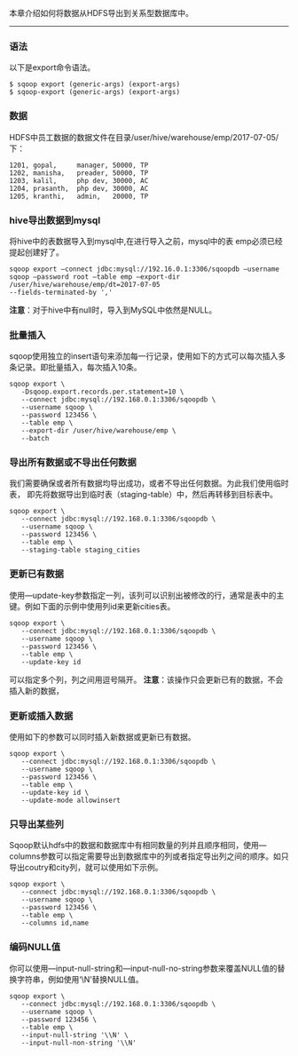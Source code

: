 
本章介绍如何将数据从HDFS导出到关系型数据库中。

---

### 语法

以下是export命令语法。

```other
$ sqoop export (generic-args) (export-args) 
$ sqoop-export (generic-args) (export-args)
```

### 数据

HDFS中员工数据的数据文件在目录/user/hive/warehouse/emp/2017-07-05/下：
```other
1201, gopal,     manager, 50000, TP
1202, manisha,   preader, 50000, TP
1203, kalil,     php dev, 30000, AC
1204, prasanth,  php dev, 30000, AC
1205, kranthi,   admin,   20000, TP
```

###  hive导出数据到mysql

将hive中的表数据导入到mysql中,在进行导入之前，mysql中的表
emp必须已经提起创建好了。
```other
sqoop export –connect jdbc:mysql://192.16.0.1:3306/sqoopdb –username
sqoop –password root –table emp –export-dir /user/hive/warehouse/emp/dt=2017-07-05 
--fields-terminated-by ',' 
```

**注意**：对于hive中有null时，导入到MySQL中依然是NULL。

### 批量插入

sqoop使用独立的insert语句来添加每一行记录，使用如下的方式可以每次插入多条记录。即批量插入，每次插入10条。
```other
sqoop export \
   -Dsqoop.export.records.per.statement=10 \
   --connect jdbc:mysql://192.168.0.1:3306/sqoopdb \
   --username sqoop \
   --password 123456 \
   --table emp \
   --export-dir /user/hive/warehouse/emp \
   --batch
```

### 导出所有数据或不导出任何数据

我们需要确保或者所有数据均导出成功，或者不导出任何数据。为此我们使用临时表， 
即先将数据导出到临时表（staging-table）中，然后再转移到目标表中。
```other
sqoop export \
   --connect jdbc:mysql://192.168.0.1:3306/sqoopdb \
   --username sqoop \
   --password 123456 \
   --table emp \
   --staging-table staging_cities
```

### 更新已有数据

使用—update-key参数指定一列，该列可以识别出被修改的行，通常是表中的主键。例如下面的示例中使用列id来更新cities表。
```other
sqoop export \
   --connect jdbc:mysql://192.168.0.1:3306/sqoopdb \
   --username sqoop \
   --password 123456 \
   --table emp \
   --update-key id
```

可以指定多个列，列之间用逗号隔开。
**注意**：该操作只会更新已有的数据，不会插入新的数据，

### 更新或插入数据

使用如下的参数可以同时插入新数据或更新已有数据。
```other
sqoop export \
   --connect jdbc:mysql://192.168.0.1:3306/sqoopdb \
   --username sqoop \
   --password 123456 \
   --table emp \
   --update-key id \
   --update-mode allowinsert
```

### 只导出某些列

Sqoop默认hdfs中的数据和数据库中有相同数量的列并且顺序相同，使用—columns参数可以指定需要导出到数据库中的列或者指定导出列之间的顺序。如只导出coutry和city列，就可以使用如下示例。

```other
sqoop export \
   --connect jdbc:mysql://192.168.0.1:3306/sqoopdb \
   --username sqoop \
   --password 123456 \
   --table emp \
   --columns id,name
```

### 编码NULL值

你可以使用—input-null-string和—input-null-no-string参数来覆盖NULL值的替换字符串，例如使用‘\N’替换NULL值。
```other
sqoop export \
   --connect jdbc:mysql://192.168.0.1:3306/sqoopdb \
   --username sqoop \
   --password 123456 \
   --table emp \
   --input-null-string '\\N' \
   --input-null-non-string '\\N'
```
